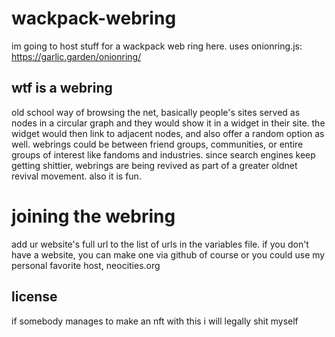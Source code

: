 # wackpack-webring
im going to host stuff for a wackpack web ring here. uses onionring.js: https://garlic.garden/onionring/

## wtf is a webring

old school way of browsing the net, basically people's sites served as nodes in a circular graph and they would show it in a widget in their site. the widget would then link to adjacent nodes, and also offer a random option as well. webrings could be between friend groups, communities, or entire groups of interest like fandoms and industries. since search engines keep getting shittier, webrings are being revived as part of a greater oldnet revival movement. also it is fun. 

# joining the webring

add ur website's full url to the list of urls in the variables file. if you don't have a website, you can make one via github of course or you could use my personal favorite host, neocities.org

## license 

if somebody manages to make an nft with this i will legally shit myself
